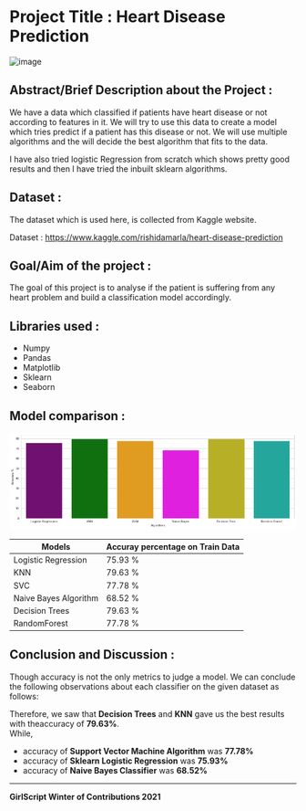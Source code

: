 # Project Title : Heart Disease Prediction

![image](http://drsanjaygandhicardiacsurgeon.com/wp-content/uploads/2017/05/bigstock-Heart-health-16855943-1024x768.jpg)


## Abstract/Brief Description about the Project :
We have a data which classified if patients have heart disease or not according to features in it. We will try to use this data to create a model which tries predict if a patient has this disease or not. We will use multiple algorithms and the will decide the best algorithm that fits to the data.

I have also tried logistic Regression from scratch which shows pretty good results and then I have tried the inbuilt sklearn algorithms.

## Dataset :
The dataset which is used here, is collected from Kaggle website. 

Dataset : https://www.kaggle.com/rishidamarla/heart-disease-prediction

## Goal/Aim of the project :
The goal of this project is to analyse if the patient is suffering from any heart problem and build a classification model accordingly.

## Libraries used :
- Numpy
- Pandas
- Matplotlib
- Sklearn
- Seaborn


## Model comparison :

![image](../Images/modelComp.png)


|Models|Accuray percentage on Train Data|
|-|-|
|Logistic Regression|75.93 %|
|KNN|79.63 %|
|SVC|77.78 %|
|Naive Bayes Algorithm|68.52 %|
|Decision Trees|79.63 %|
|RandomForest|77.78 %|

## Conclusion and Discussion :
Though accuracy is not the only metrics to judge a model. We can conclude the following observations about each classifier on the given dataset as follows:

Therefore, we saw that **Decision Trees** and **KNN** gave us the best results with theaccuracy of **79.63%**. <br>
While, 
- accuracy of **Support Vector Machine Algorithm** was **77.78%** <br>
- accuracy of **Sklearn Logistic Regression** was **75.93%** <br>
- accuracy of **Naive Bayes Classifier** was **68.52%** <br>


**********************************************************************
**GirlScript Winter of Contributions 2021**